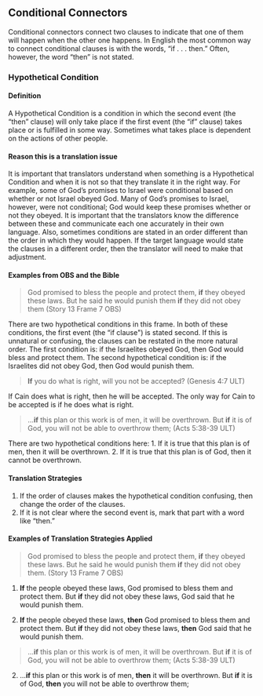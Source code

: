## Conditional Connectors

Conditional connectors connect two clauses to indicate that one of them will happen when the other one happens. In English the most common way to connect conditional clauses is with the words, “if . . . then.” Often, however, the word “then” is not stated.

### Hypothetical Condition

#### Definition

A Hypothetical Condition is a condition in which the second event (the “then” clause) will only take place if the first event (the “if” clause) takes place or is fulfilled in some way. Sometimes what takes place is dependent on the actions of other people.

#### Reason this is a translation issue

It is important that translators understand when something is a Hypothetical Condition and when it is not so that they translate it in the right way. For example, some of God’s promises to Israel were conditional based on whether or not Israel obeyed God. Many of God’s promises to Israel, however, were not conditional; God would keep these promises whether or not they obeyed. It is important that the translators know the difference between these and communicate each one accurately in their own language.
Also, sometimes conditions are stated in an order different than the order in which they would happen. If the target language would state the clauses in a different order, then the translator will need to make that adjustment.

#### Examples from OBS and the Bible

> God promised to bless the people and protect them, **if** they obeyed these laws. But he said he would punish them **if** they did not obey them (Story 13 Frame 7 OBS)

There are two hypothetical conditions in this frame. In both of these conditions, the first event (the “if clause") is stated second. If this is unnatural or confusing, the clauses can be restated in the more natural order. The first condition is: if the Israelites obeyed God, then God would bless and protect them. The second hypothetical condition is: if the Israelites did not obey God, then God would punish them. 

> **If** you do what is right, will you not be accepted? (Genesis 4:7 ULT)

If Cain does what is right, then he will be accepted. The only way for Cain to be accepted is if he does what is right.

> …**if** this plan or this work is of men, it will be overthrown. But **if** it is of God, you will not be able to overthrow them; (Acts 5:38-39 ULT)

There are two hypothetical conditions here: 1. If it is true that this plan is of men, then it will be overthrown. 2. If it is true that this plan is of God, then it cannot be overthrown.

#### Translation Strategies

1. If the order of clauses makes the hypothetical condition confusing, then change the order of the clauses.
2. If it is not clear where the second event is, mark that part with a word like “then.”

#### Examples of Translation Strategies Applied

> God promised to bless the people and protect them, **if** they obeyed these laws. But he said he would punish them **if** they did not obey them. (Story 13 Frame 7 OBS)

1. **If** the people obeyed these laws, God promised to bless them and protect them. But **if** they did not obey these laws, God said that he would punish them. 

2. **If** the people obeyed these laws, **then** God promised to bless them and protect them. But **if** they did not obey these laws, **then** God said that he would punish them.

> …**if** this plan or this work is of men, it will be overthrown. But **if** it is of God, you will not be able to overthrow them; (Acts 5:38-39 ULT)

2. …**if** this plan or this work is of men, **then** it will be overthrown. But **if** it is of God, **then** you will not be able to overthrow them; 

